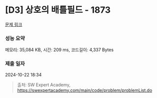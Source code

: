 # [D3] 상호의 배틀필드 - 1873 

[문제 링크](https://swexpertacademy.com/main/code/problem/problemDetail.do?contestProbId=AV5LyE7KD2ADFAXc) 

### 성능 요약

메모리: 35,084 KB, 시간: 209 ms, 코드길이: 4,337 Bytes

### 제출 일자

2024-10-22 18:34



> 출처: SW Expert Academy, https://swexpertacademy.com/main/code/problem/problemList.do